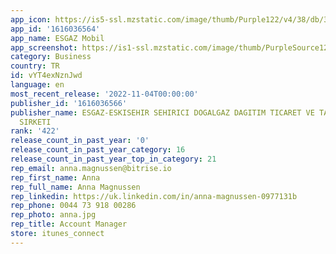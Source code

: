 ```yaml
---
app_icon: https://is5-ssl.mzstatic.com/image/thumb/Purple122/v4/38/db/36/38db36ff-6a05-ad85-39fa-f5c8d70b3c6d/AppIcons-1x_U007emarketing-0-7-0-85-220.png/1024x1024bb.png
app_id: '1616036564'
app_name: ESGAZ Mobil
app_screenshot: https://is1-ssl.mzstatic.com/image/thumb/PurpleSource122/v4/24/3d/8d/243d8dcb-6d51-6cd5-f7ef-9e3795e2f703/14f044e0-9086-4593-984d-78a891cdcf1b_Simulator_Screen_Shot_-_iPhone_11_Pro_Max_-_2022-05-26_at_15.47.04.png/1242x2688bb.png
category: Business
country: TR
id: vYT4exNznJwd
language: en
most_recent_release: '2022-11-04T00:00:00'
publisher_id: '1616036566'
publisher_name: ESGAZ-ESKISEHIR SEHIRICI DOGALGAZ DAGITIM TICARET VE TAAHHUT ANONIM
  SIRKETI
rank: '422'
release_count_in_past_year: '0'
release_count_in_past_year_category: 16
release_count_in_past_year_top_in_category: 21
rep_email: anna.magnussen@bitrise.io
rep_first_name: Anna
rep_full_name: Anna Magnussen
rep_linkedin: https://uk.linkedin.com/in/anna-magnussen-0977131b
rep_phone: 0044 73 918 00286
rep_photo: anna.jpg
rep_title: Account Manager
store: itunes_connect
---
```

